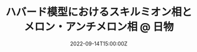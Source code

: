 ---
title: ハバード模型におけるスキルミオン相とメロン・アンチメロン相 @ 日物

event: 日本物理学会2022年秋季大会
event_url: 

location: 東京工業大学
summary: Oral talk / Domestic conference / 日本物理学会2022年秋季大会

# Talk start and end times.
#   End time can optionally be hidden by prefixing the line with `#`.
date: '2022-09-14T15:00:00Z'
all_day: true


authors: [小林海翔、 速水賢]
tags: [Recent, Oral, Domestic]

# Is this a featured talk? (true/false)
featured: false

---